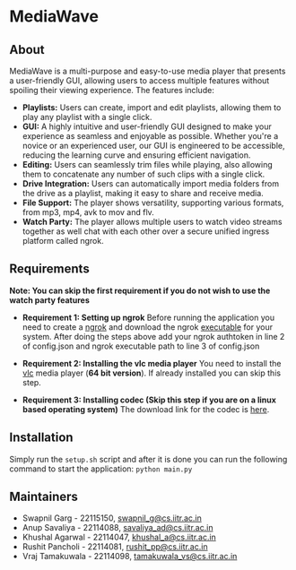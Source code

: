 # MediaWave

## About

MediaWave is a multi-purpose and easy-to-use media player that presents a user-friendly GUI, allowing users to access multiple features without spoiling their viewing experience.
The features include:

- **Playlists:** Users can create, import and edit playlists, allowing them to play any playlist with a single click.
- **GUI:** A highly intuitive and user-friendly GUI designed to make your experience as seamless and enjoyable as possible. Whether you're a novice or an experienced user, our GUI is engineered to be accessible, reducing the learning curve and ensuring efficient navigation.​
- **Editing:** Users can seamlessly trim files while playing, also allowing them to concatenate any number of such clips with a single click. ​
- **Drive Integration:** Users can automatically import media folders from the drive as a playlist, making it easy to share and receive media.​
- **File Support:** The player shows versatility, supporting various formats, from mp3, mp4, avk to mov and flv.​
- **Watch Party:** The player allows multiple users to watch video streams together as well chat with each other over a secure unified ingress platform called ngrok.

## Requirements

**Note: You can skip the first requirement if you do not wish to use the watch party features**

- **Requirement 1: Setting up ngrok** Before running the application you need to create a [ngrok](https://ngrok.com) and download the ngrok [executable](https://ngrok.com/download) for your system. After doing the steps above add your ngrok authtoken in line 2 of config.json and ngrok executable path to line 3 of config.json

- **Requirement 2: Installing the vlc media player** You need to install the [vlc](https://www.videolan.org/vlc/) media player (**64 bit version**).
If already installed you can skip this step.

- **Requirement 3: Installing codec (Skip this step if you are on a linux based operating system)** The download link for the codec is [here](https://files3.codecguide.com/K-Lite_Codec_Pack_1790_Basic.exe).

## Installation

Simply run the `setup.sh` script and after it is done you can run the following command to start the application: `python main.py`

## Maintainers

- Swapnil Garg - 22115150, swapnil_g@cs.iitr.ac.in  
- Anup Savaliya - 22114088, savaliya_ad@cs.iitr.ac.in
- Khushal Agarwal - 22114047, khushal_a@cs.iitr.ac.in
- Rushit Pancholi - 22114081, rushit_pp@cs.iitr.ac.in
- Vraj Tamakuwala - 22114098, tamakuwala_vs@cs.iitr.ac.in